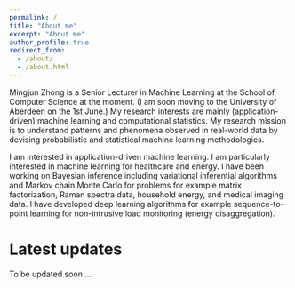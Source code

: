 ```yaml
---
permalink: /
title: "About me"
excerpt: "About me"
author_profile: true
redirect_from: 
  - /about/
  - /about.html
---
```


Mingjun Zhong is a Senior Lecturer in Machine Learning at the School of Computer Science at the moment. (I am soon moving to the University of Aberdeen on the 1st June.) My research interests are mainly (application-driven) machine learning and computational statistics. My research mission is to understand patterns and phenomena observed in real-world data by devising probabilistic and statistical machine learning methodologies.

I am interested in application-driven machine learning. I am particularly interested in machine learning for healthcare and energy. I have been working on Bayesian inference including variational inferential algorithms and Markov chain Monte Carlo for problems for example matrix factorization, Raman spectra data, household energy, and medical imaging data. I have developed deep learning algorithms for example sequence-to-point learning for non-intrusive load monitoring (energy disaggregation).

Latest updates
======
To be updated soon ...
